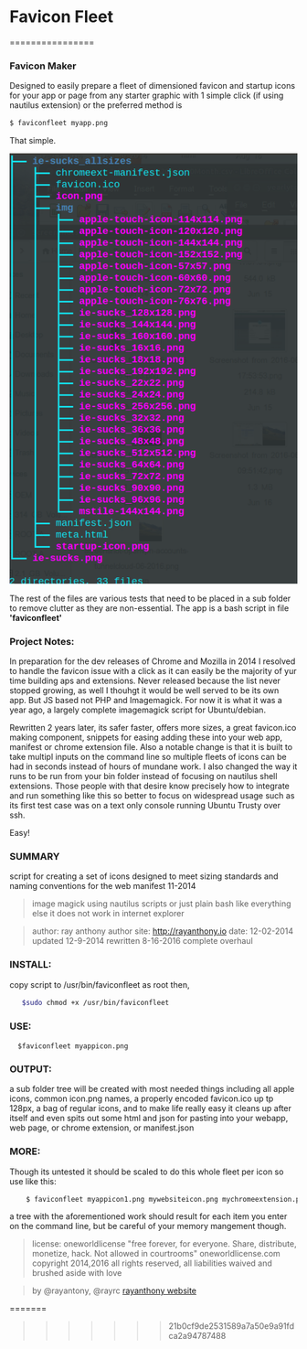 # Favicon Fleet
================

### Favicon Maker
Designed to easily prepare a fleet of dimensioned favicon and startup icons for your app or page from any starter graphic with 1 simple click (if using nautilus extension) or the preferred method is 
```sh
$ faviconfleet myapp.png
```

That simple.

![favicon fleet example output](https://raw.githubusercontent.com/rayrc/faviconfleet/master/faviconfleet.png)

The rest of the files are various tests that need to be placed in a sub folder to remove clutter as they are non-essential. The app is a bash script in file **'faviconfleet'**

### Project Notes: 
In preparation for the dev releases of Chrome and Mozilla in 2014 I resolved to handle the favicon issue with a click as it can easily be the majority of yur time building aps and extensions. Never released because the list never stopped growing, as well I thouhgt it would be well served to be its own app. But JS based not PHP and Imagemagick. For now it is what it was a year ago, a largely complete imagemagick script for Ubuntu/debian.

Rewritten 2 years later, its safer faster, offers more sizes, a great favicon.ico making component, snippets for easing  adding these into your web app, manifest or chrome extension file. Also a notable change is that it is built to take multipl inputs on the command line so multiple fleets of icons can be had in seconds instead of hours of mundane work. I also changed the way it runs to be run from your bin folder instead of focusing on nautilus shell extensions. Those people with that desire know precisely how to integrate and run something like this so better to focus on widespread usage such as its first test case was on a text only console running Ubuntu Trusty over ssh. 

Easy!


### SUMMARY
script for creating a set of icons designed to meet sizing standards and naming conventions for the web manifest 11-2014

> image magick using nautilus scripts or just plain bash
> like everything else it does not work in internet explorer
 
> author: ray anthony 
> author site: http://rayanthony.io
> date: 12-02-2014
> updated 12-9-2014
> rewritten 8-16-2016 complete overhaul 

### INSTALL:
   copy script to /usr/bin/faviconfleet as root then,
```sh
   $sudo chmod +x /usr/bin/faviconfleet
```

### USE: 
```
  $faviconfleet myappicon.png
```

### OUTPUT:
   a sub folder tree will be created with most needed things including all apple icons, common icon.png names, a properly encoded favicon.ico up tp 128px, a bag of regular icons, and to make life really easy it cleans up after itself and even spits out some html and json for pasting into your webapp, web page, or chrome extension, or manifest.json

### MORE:
   Though its untested it should be scaled to do this whole fleet per icon so use like this:
```sh
    $ faviconfleet myappicon1.png mywebsiteicon.png mychromeextension.png [...]
```
a tree with the aforementioned work should result for each item you enter on the command line, but be careful of your memory mangement though.

> license: oneworldlicense "free forever, for everyone. Share, distribute, monetize, hack. Not allowed in courtrooms"
> oneworldlicense.com
> copyright 2014,2016 all rights reserved, all liabilities waived and brushed aside with love

> by @rayantony, @rayrc [rayanthony website](http://rayanthony.io/extensions/)


=======
>>>>>>> 21b0cf9de2531589a7a50e9a91fdca2a94787488
